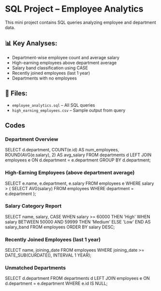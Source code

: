 # SQL Project – Employee Analytics

This mini project contains SQL queries analyzing employee and department data.

## 📊 Key Analyses:
- Department-wise employee count and average salary
- High-earning employees above department average
- Salary band classification using CASE
- Recently joined employees (last 1 year)
- Departments with no employees

## 📁 Files:
- `employee_analytics.sql` – All SQL queries
- `high_earning_employees.csv` – Sample output from query


## Codes 
### Department Overview
SELECT d.department, COUNT(e.id) AS num_employees, 
       ROUND(AVG(e.salary), 2) AS avg_salary
FROM departments d
LEFT JOIN employees e ON d.department = e.department
GROUP BY d.department;
### High-Earning Employees (above department average)
SELECT e.name, e.department, e.salary
FROM employees e
WHERE salary > (
  SELECT AVG(salary)
  FROM employees
  WHERE department = e.department
);
### Salary Category Report
SELECT name, salary,
  CASE
    WHEN salary >= 60000 THEN 'High'
    WHEN salary BETWEEN 50000 AND 59999 THEN 'Medium'
    ELSE 'Low'
  END AS salary_band
FROM employees
ORDER BY salary DESC;
### Recently Joined Employees (last 1 year)
SELECT name, joining_date
FROM employees
WHERE joining_date >= DATE_SUB(CURDATE(), INTERVAL 1 YEAR);
### Unmatched Departments
SELECT d.department
FROM departments d
LEFT JOIN employees e ON d.department = e.department
WHERE e.id IS NULL;
